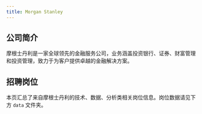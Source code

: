 ```yaml
---
title: Morgan Stanley
---
```


## 公司简介
摩根士丹利是一家全球领先的金融服务公司，业务涵盖投资银行、证券、财富管理和投资管理，致力于为客户提供卓越的金融解决方案。

## 招聘岗位
本页汇总了来自摩根士丹利的技术、数据、分析类相关岗位信息。岗位数据请见下方 `data` 文件夹。

